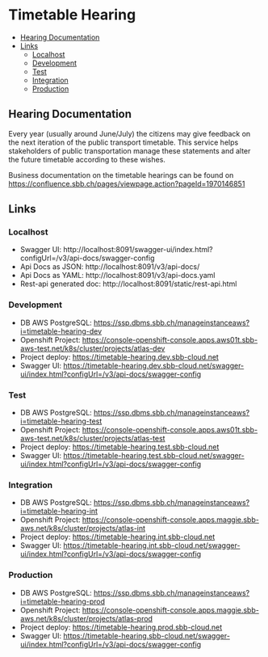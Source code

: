 # Timetable Hearing

<!-- toc -->

- [Hearing Documentation](#hearing-documentation)
- [Links](#links)
  * [Localhost](#localhost)
  * [Development](#development)
  * [Test](#test)
  * [Integration](#integration)
  * [Production](#production)

<!-- tocstop -->

## Hearing Documentation

Every year (usually around June/July) the citizens may give feedback on the next iteration of the public transport timetable.
This service helps stakeholders of public transportation manage these statements and alter the future timetable according to 
these wishes.

Business documentation on the timetable hearings can be found on https://confluence.sbb.ch/pages/viewpage.action?pageId=1970146851

## Links

### Localhost

* Swagger UI: http://localhost:8091/swagger-ui/index.html?configUrl=/v3/api-docs/swagger-config
* Api Docs as JSON: http://localhost:8091/v3/api-docs/
* Api Docs as YAML: http://localhost:8091/v3/api-docs.yaml
* Rest-api generated doc: http://localhost:8091/static/rest-api.html

### Development

* DB AWS PostgreSQL: https://ssp.dbms.sbb.ch/manageinstanceaws?i=timetable-hearing-dev
* Openshift
  Project: https://console-openshift-console.apps.aws01t.sbb-aws-test.net/k8s/cluster/projects/atlas-dev
* Project deploy: https://timetable-hearing.dev.sbb-cloud.net
* Swagger
  UI: https://timetable-hearing.dev.sbb-cloud.net/swagger-ui/index.html?configUrl=/v3/api-docs/swagger-config

### Test

* DB AWS PostgreSQL: https://ssp.dbms.sbb.ch/manageinstanceaws?i=timetable-hearing-test
* Openshift
  Project: https://console-openshift-console.apps.aws01t.sbb-aws-test.net/k8s/cluster/projects/atlas-test
* Project deploy: https://timetable-hearing.test.sbb-cloud.net
* Swagger
  UI: https://timetable-hearing.test.sbb-cloud.net/swagger-ui/index.html?configUrl=/v3/api-docs/swagger-config

### Integration

* DB AWS PostgreSQL: https://ssp.dbms.sbb.ch/manageinstanceaws?i=timetable-hearing-int
* Openshift
  Project: https://console-openshift-console.apps.maggie.sbb-aws.net/k8s/cluster/projects/atlas-int
* Project deploy: https://timetable-hearing.int.sbb-cloud.net
* Swagger
  UI: https://timetable-hearing.int.sbb-cloud.net/swagger-ui/index.html?configUrl=/v3/api-docs/swagger-config

### Production

* DB AWS PostgreSQL: https://ssp.dbms.sbb.ch/manageinstanceaws?i=timetable-hearing-prod
* Openshift
  Project: https://console-openshift-console.apps.maggie.sbb-aws.net/k8s/cluster/projects/atlas-prod
* Project deploy: https://timetable-hearing.prod.sbb-cloud.net
* Swagger
  UI:  https://timetable-hearing.sbb-cloud.net/swagger-ui/index.html?configUrl=/v3/api-docs/swagger-config
